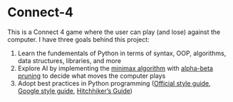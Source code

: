 # Connect-4
This is a Connect 4 game where the user can play (and lose) against the computer.  I have three goals behind this project:
1. Learn the fundementals of Python in terms of syntax, OOP, algorithms, data structures, libraries, and more
2. Explore AI by implementing the [minimax algorithm](https://en.wikipedia.org/wiki/Minimax) with [alpha-beta pruning](https://en.wikipedia.org/wiki/Alpha%E2%80%93beta_pruning) to decide what moves the computer plays
3. Adopt best practices in Python programming ([Official style guide](https://peps.python.org/pep-0008/#whitespace-in-expressions-and-statements), [Google style guide](https://google.github.io/styleguide/pyguide.html), [Hitchhiker’s Guide](https://docs.python-guide.org/))
